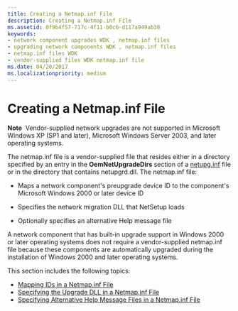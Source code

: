 ```yaml
---
title: Creating a Netmap.inf File
description: Creating a Netmap.inf File
ms.assetid: 0f9b4f57-717c-4f11-b0c6-d117a949ab38
keywords:
- network component upgrades WDK , netmap.inf files
- upgrading network components WDK , netmap.inf files
- netmap.inf files WDK
- vendor-supplied files WDK netmap.inf file
ms.date: 04/20/2017
ms.localizationpriority: medium
---
```


# Creating a Netmap.inf File





**Note**  Vendor-supplied network upgrades are not supported in Microsoft Windows XP (SP1 and later), Microsoft Windows Server 2003, and later operating systems.

 

The netmap.inf file is a vendor-supplied file that resides either in a directory specified by an entry in the **OemNetUpgradeDirs** section of a [netupg.inf](creating-a-netupg-inf-file.md) file or in the directory that contains netupgrd.dll. The netmap.inf file:

-   Maps a network component's preupgrade device ID to the component's Microsoft Windows 2000 or later device ID

-   Specifies the network migration DLL that NetSetup loads

-   Optionally specifies an alternative Help message file

A network component that has built-in upgrade support in Windows 2000 or later operating systems does not require a vendor-supplied netmap.inf file because these components are automatically upgraded during the installation of Windows 2000 and later operating systems.

This section includes the following topics:

-   [Mapping IDs in a Netmap.inf File](mapping-ids-in-a-netmap-inf-file.md)
-   [Specifying the Upgrade DLL in a Netmap.inf File](specifying-the-upgrade-dll-in-a-netmap-inf-file.md)
-   [Specifying Alternative Help Message Files in a Netmap.inf File](specifying-alternative-help-message-files-in-a-netmap-inf-file.md)

 

 





